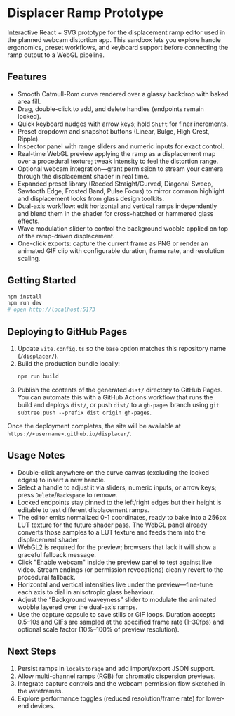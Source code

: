 # Displacer Ramp Prototype

Interactive React + SVG prototype for the displacement ramp editor used in the planned webcam distortion app. This sandbox lets you explore handle ergonomics, preset workflows, and keyboard support before connecting the ramp output to a WebGL pipeline.

## Features
- Smooth Catmull-Rom curve rendered over a glassy backdrop with baked area fill.
- Drag, double-click to add, and delete handles (endpoints remain locked).
- Quick keyboard nudges with arrow keys; hold `Shift` for finer increments.
- Preset dropdown and snapshot buttons (Linear, Bulge, High Crest, Ripple).
- Inspector panel with range sliders and numeric inputs for exact control.
- Real-time WebGL preview applying the ramp as a displacement map over a procedural texture; tweak intensity to feel the distortion range.
- Optional webcam integration—grant permission to stream your camera through the displacement shader in real time.
- Expanded preset library (Reeded Straight/Curved, Diagonal Sweep, Sawtooth Edge, Frosted Band, Pulse Focus) to mirror common highlight and displacement looks from glass design toolkits.
- Dual-axis workflow: edit horizontal and vertical ramps independently and blend them in the shader for cross-hatched or hammered glass effects.
- Wave modulation slider to control the background wobble applied on top of the ramp-driven displacement.
- One-click exports: capture the current frame as PNG or render an animated GIF clip with configurable duration, frame rate, and resolution scaling.

## Getting Started
```bash
npm install
npm run dev
# open http://localhost:5173
```

## Deploying to GitHub Pages
1. Update `vite.config.ts` so the `base` option matches this repository name (`/displacer/`).
2. Build the production bundle locally:
   ```bash
   npm run build
   ```
3. Publish the contents of the generated `dist/` directory to GitHub Pages. You can automate this with a GitHub Actions workflow that runs the build and deploys `dist/`, or push `dist/` to a `gh-pages` branch using `git subtree push --prefix dist origin gh-pages`.

Once the deployment completes, the site will be available at `https://<username>.github.io/displacer/`.

## Usage Notes
- Double-click anywhere on the curve canvas (excluding the locked edges) to insert a new handle.
- Select a handle to adjust it via sliders, numeric inputs, or arrow keys; press `Delete`/`Backspace` to remove.
- Locked endpoints stay pinned to the left/right edges but their height is editable to test different displacement ramps.
- The editor emits normalized 0-1 coordinates, ready to bake into a 256px LUT texture for the future shader pass. The WebGL panel already converts those samples to a LUT texture and feeds them into the displacement shader.
- WebGL2 is required for the preview; browsers that lack it will show a graceful fallback message.
- Click "Enable webcam" inside the preview panel to test against live video. Stream endings (or permission revocations) cleanly revert to the procedural fallback.
- Horizontal and vertical intensities live under the preview—fine-tune each axis to dial in anisotropic glass behaviour.
- Adjust the “Background waveyness” slider to modulate the animated wobble layered over the dual-axis ramps.
- Use the capture capsule to save stills or GIF loops. Duration accepts 0.5–10s and GIFs are sampled at the specified frame rate (1–30fps) and optional scale factor (10%–100% of preview resolution).

## Next Steps
1. Persist ramps in `localStorage` and add import/export JSON support.
2. Allow multi-channel ramps (RGB) for chromatic dispersion previews.
3. Integrate capture controls and the webcam permission flow sketched in the wireframes.
4. Explore performance toggles (reduced resolution/frame rate) for lower-end devices.
